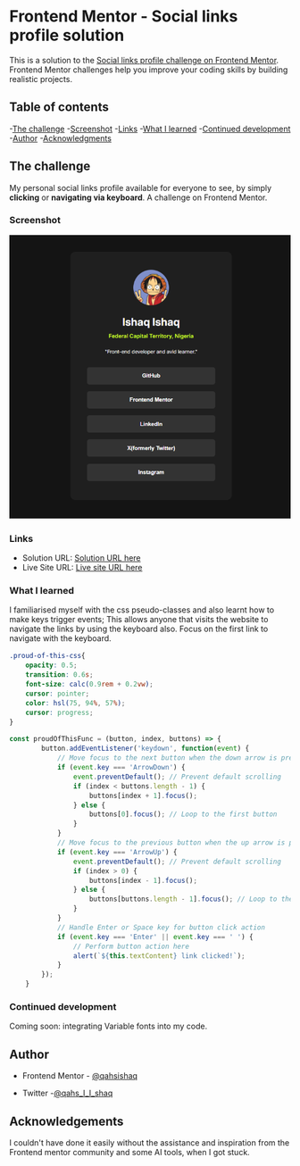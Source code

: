 # Frontend Mentor - Social links profile solution

This is a solution to the [Social links profile challenge on Frontend Mentor](https://www.frontendmentor.io/challenges/social-links-profile-UG32l9m6dQ). Frontend Mentor challenges help you improve your coding skills by building realistic projects. 

## Table of contents

-[The challenge](#the-challenge)
-[Screenshot](#screenshot)
-[Links](#links)
-[What I learned](#what-i-learned)
-[Continued development](#continued-development)
-[Author](#author)
-[Acknowledgments](#acknowledgements)
## The challenge
My personal social links profile available for everyone to see, by simply **clicking** or **navigating via keyboard**. A challenge on Frontend Mentor.

### Screenshot
![Screenshot](social-links-profile.PNG)

### Links
- Solution URL: [Solution URL here](https://github.com/qahsishaq/Social-links-profile.git)
- Live Site URL: [Live site URL here](https://social-links-profile-ishaq-ishaqs-projects.vercel.app/)

### What I learned

I familiarised myself with the css pseudo-classes and also learnt how to make keys trigger events; This allows anyone that visits the website to navigate the links by using the keyboard also. Focus on the first link to navigate with the keyboard.

```css
.proud-of-this-css{
	opacity: 0.5;
	transition: 0.6s;
	font-size: calc(0.9rem + 0.2vw);
	cursor: pointer;
	color: hsl(75, 94%, 57%); 
	cursor: progress;
}
```

```js
const proudOfThisFunc = (button, index, buttons) => {
        button.addEventListener('keydown', function(event) {
            // Move focus to the next button when the down arrow is pressed
            if (event.key === 'ArrowDown') {
                event.preventDefault(); // Prevent default scrolling
                if (index < buttons.length - 1) {
                    buttons[index + 1].focus();
                } else {
                    buttons[0].focus(); // Loop to the first button
                }
            }
            // Move focus to the previous button when the up arrow is pressed
            if (event.key === 'ArrowUp') {
                event.preventDefault(); // Prevent default scrolling
                if (index > 0) {
                    buttons[index - 1].focus();
                } else {
                    buttons[buttons.length - 1].focus(); // Loop to the last button
                }
            }
            // Handle Enter or Space key for button click action
            if (event.key === 'Enter' || event.key === ' ') {
                // Perform button action here
                alert(`${this.textContent} link clicked!`);
            }
        });
    }
```
### Continued development
Coming soon: integrating Variable fonts into my code.

## Author
- Frontend Mentor - [@qahsishaq](https://www.frontendmentor.io/profile/qahsishaq)

- Twitter -[@qahs_I_I_shaq](https://x.com/qahs_I_I_shaq)

## Acknowledgements

I couldn't have done it easily without the assistance and inspiration from the Frontend mentor community and some AI tools, when I got stuck. 
